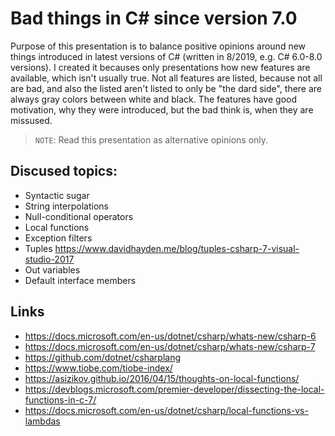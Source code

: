 # Bad things in C# since version 7.0

Purpose of this presentation is to balance positive opinions around new things introduced in latest versions of C# (written in 8/2019, e.g. C# 6.0-8.0 versions). I created it becauses only presentations how new features are available, which isn't usually true. Not all features are listed, because not all are bad, and also the listed aren't listed to only be "the dard side", there are always gray colors between white and black. The features have good motivation, why they were introduced, but the bad think is, when they are missused.

> `NOTE`: Read this presentation as alternative opinions only.

## Discused topics:

* Syntactic sugar
* String interpolations
* Null-conditional operators
* Local functions
* Exception filters
* Tuples https://www.davidhayden.me/blog/tuples-csharp-7-visual-studio-2017
* Out variables
* Default interface members


## Links

* https://docs.microsoft.com/en-us/dotnet/csharp/whats-new/csharp-6
* https://docs.microsoft.com/en-us/dotnet/csharp/whats-new/csharp-7
* https://github.com/dotnet/csharplang
* https://www.tiobe.com/tiobe-index/
* https://asizikov.github.io/2016/04/15/thoughts-on-local-functions/
* https://devblogs.microsoft.com/premier-developer/dissecting-the-local-functions-in-c-7/
* https://docs.microsoft.com/en-us/dotnet/csharp/local-functions-vs-lambdas